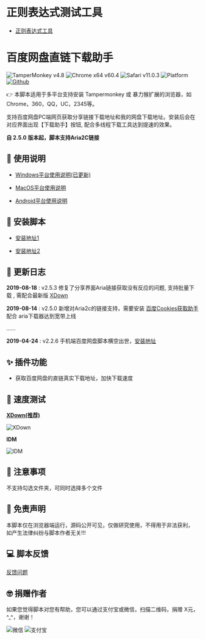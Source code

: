 # 正则表达式测试工具 
- [正则表达式工具](https://happycoding1024.github.io/FrontendLearningTool/src/regulationExpression.html)
# 百度网盘直链下载助手
![TamperMonkey v4.8](https://img.shields.io/badge/tamperMonkey-v4.8-brightgreen.svg) ![Chrome x64 v60.4](https://img.shields.io/badge/chrome%20x64-v76.0-brightgreen.svg) ![Safari v11.0.3](https://img.shields.io/badge/safari%20-v12.0-brightgreen.svg) ![Platform](https://img.shields.io/badge/platform-Windows%20%7C%20Mac%20%7C%20Android-blue.svg) [![Github](https://img.shields.io/badge/GitHub-8k+-yellow.svg?style=social&logo=github)](https://github.com/syhyz1990/baiduyun)


👉 本脚本适用于多平台支持安装 Tampermonkey 或 暴力猴扩展的浏览器，如Chrome，360，QQ，UC，2345等。

支持百度网盘PC端网页获取分享链接下载地址和我的网盘下载地址。安装后会在对应界面出现【下载助手】按钮, 配合多线程下载工具达到提速的效果。

**自 2.5.0 版本起，脚本支持Aria2C链接**

## 📖 使用说明

- [Windows平台使用说明(已更新)](https://github.com/syhyz1990/baiduyun/wiki/Windows%E5%B9%B3%E5%8F%B0%E4%BD%BF%E7%94%A8%E8%AF%B4%E6%98%8E)

- [MacOS平台使用说明](https://github.com/syhyz1990/baiduyun/wiki/MacOS%E5%B9%B3%E5%8F%B0%E4%BD%BF%E7%94%A8%E8%AF%B4%E6%98%8E)

- [Android平台使用说明](https://github.com/syhyz1990/baiduyun/wiki/Android%E5%B9%B3%E5%8F%B0%E4%BD%BF%E7%94%A8%E8%AF%B4%E6%98%8E)

## 💽 安装脚本

- [安装地址1](https://greasyfork.org/zh-CN/scripts/39504)

- [安装地址2](https://openuserjs.org/scripts/syhyz1990/百度网盘直链下载助手)

## 🔔 更新日志
**2019-08-18** : v2.5.3 修复了分享界面Aria链接获取没有反应的问题, 支持批量下载 , 需配合最新版 [XDown](https://baiduwp.ctfile.com/dir/3994041-35240665-e1ea37/)

**2019-08-14** : v2.5.0 新增对Aria2c的链接支持，需要安装 [百度Cookies获取助手](https://github.com/syhyz1990/baiduyun/wiki/%E7%99%BE%E5%BA%A6Cookies%E8%8E%B7%E5%8F%96%E5%8A%A9%E6%89%8B-%E4%B8%8B%E8%BD%BD%E5%9C%B0%E5%9D%80) 配合
aria下载器达到宽带上线

......

**2019-04-24** : v2.2.6 手机端百度网盘脚本横空出世，[安装地址](https://greasyfork.org/zh-CN/scripts/382175)

## ✨ 插件功能
- 获取百度网盘的直链真实下载地址，加快下载速度

## 🚀 速度测试

**[XDown(推荐)](https://baiduwp.ctfile.com/dir/3994041-35240665-e1ea37/)**

![XDown](https://i.loli.net/2019/08/18/l4DzJh3Zvr8Osmt.gif)

**IDM**

![IDM](https://i.loli.net/2019/05/04/5ccc6d8156d75.gif)

## 👻 注意事项
不支持勾选文件夹，可同时选择多个文件

## 📜 免责声明 
本脚本仅在浏览器端运行，源码公开可见，仅做研究使用，不得用于非法获利， 如产生法律纠纷与脚本作者无关!!!

## 💻 脚本反馈
[反馈问题](https://github.com/syhyz1990/baiduyun/issues)

## 🤓 捐赠作者
如果您觉得脚本对您有帮助，您可以通过支付宝或微信，扫描二维码，捐赠 X元，^_^，谢谢！
 
![微信](https://i.loli.net/2019/05/04/5ccc6d088bc31.jpg) ![支付宝](https://i.loli.net/2019/05/04/5ccc6d08a22f7.jpg)

